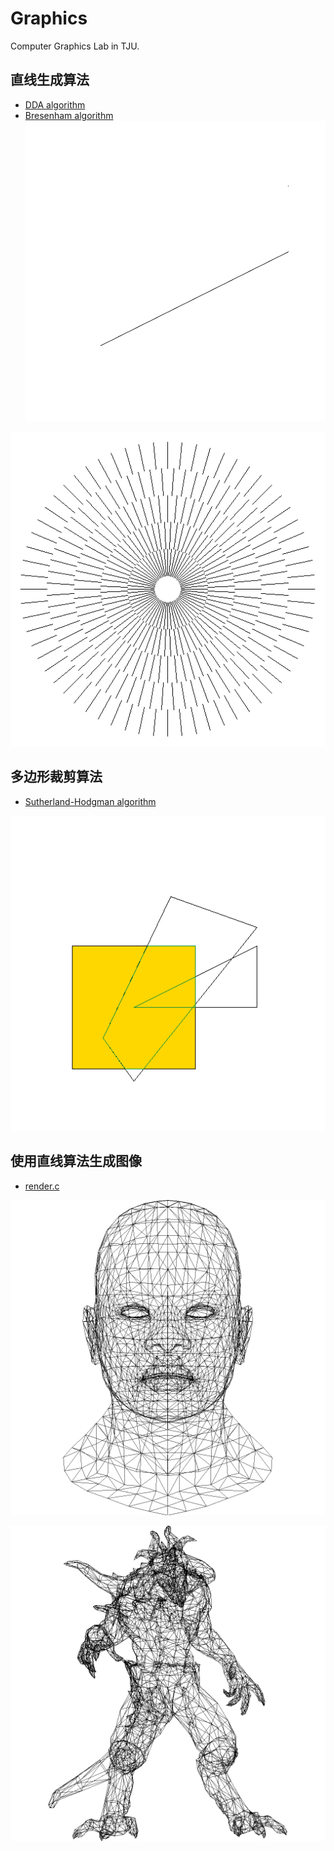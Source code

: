 # Graphics
Computer Graphics Lab in TJU.

## 直线生成算法
- [DDA algorithm](lab-1/dda.c)  
- [Bresenham algorithm](lab-1/bresenham.c) 
![](lab-1/dda.png)   
   
![](lab-1/bresenham.png)

## 多边形裁剪算法
- [Sutherland-Hodgman algorithm](lab-2/sutherland.c)   
  
![](lab-2/sutherland.png)

## 使用直线算法生成图像
- [render.c](render/render.c)   
   
![](render/african_head.png)   
   
![](render/diablo3_pose.png)
